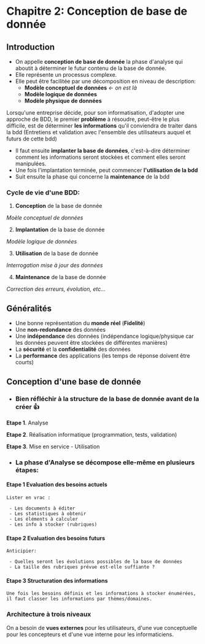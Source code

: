 # Chapitre 2: Conception de base de donnée

## Introduction

- On appelle **conception de base de donnée** la phase d'analyse qui aboutit à déterminer le futur contenu de la base de donnée.
- Elle représente un processus complexe.
- Elle peut être facilitée par une décomposition en niveau de description:
  - **Modèle conceptuel de données** *<- on est là*
  - **Modèle logique de données**
  - **Modèle physique de données**

Lorsqu'une entreprise décide, pour son informatisation, d'adopter une approche de BDD, le premier **problème** à résoudre, peut-être le plus difficile, est de déterminer **les informations** qu'il conviendra de traiter dans la bdd 
(Entretiens et validation avec l'ensemble des utilisateurs auquel et futurs de cette bdd)

- Il faut ensuite **implanter la base de données**, c'est-à-dire déterminer comment les informations seront stockées et comment elles seront manipulées.
- Une fois l'implantation terminée, peut commencer **l'utilisation de la bdd**
- Suit ensuite la phase qui concerne la **maintenance** de la bdd

### Cycle de vie d'une BDD:

1. **Conception** de la base de donnée

*Moèle conceptuel de données*

2. **Implantation** de la base de donnée

*Modèle logique de données*

3. **Utilisation** de la base de donnée

*Interrogation mise à jour des données*

4. **Maintenance** de la base de donnée

*Correction des erreurs, évolution, etc...*

## Généralités

- Une bonne représentation du **monde réel** (**Fidelité**)
- Une **non-redondance** des données
- Une **indépendance** des données (indépendance logique/physique car les données peuvent être stockées de différentes manières)
- La **sécurité** et la **confidentialité** des données
- La **performance** des applications (les temps de réponse doivent être courts)

## Conception d'une base de donnée

- ### Bien réfléchir à la **structure** de la base de donnée avant de la créer :thumbsup:

**Etape 1**. Analyse

**Etape 2**. Réalisation informatique (programmation, tests, validation)

**Etape 3**. Mise en service - Utilisation

- ### La phase d'Analyse se décompose elle-même en plusieurs étapes:

#### Etape 1 Evaluation des besoins actuels

    Lister en vrac :

     - Les documents à éditer
     - Les statistiques à obtenir
     - Les éléments à calculer
     - Les info à stocker (rubriques)

#### Etape 2 Evaluation des besoins futurs

    Anticipier:
    
     - Quelles seront les évolutions possibles de la base de données
     - La taille des rubriques prévue est-elle suffiante ?

#### Etape 3 Structuration des informations

    Une fois les besoins définis et les informations à stocker énumérées, il faut classer les informations par thèmes/domaines.

### Architecture à trois niveaux

On a besoin de **vues externes** pour les utilisateurs, d'une vue conceptuelle pour les concepteurs et d'une vue interne pour les informaticiens.